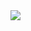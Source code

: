 <img src="https://raw.githubusercontent.com/4uffin/projectsspace/refs/heads/main/ghart/gharticon.png">